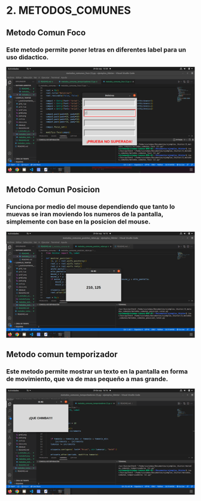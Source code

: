 # 2. METODOS_COMUNES

## Metodo Comun Foco

### Este metodo permite poner letras en diferentes label para un uso didactico.


![metodo1](metodo1.png "metodo1")

## Metodo Comun Posicion

### Funciona por medio del mouse dependiendo que tanto lo muevas se iran moviendo los numeros de la pantalla, simplemente con base en la posicion del mouse.

![metodo2](metodo2.png "metodo2")


## Metodo comun temporizador

### Este metodo permite mostrar un texto en la pantalla en forma de movimiento, que va de mas pequeño a mas grande.

![metodo3](metodo3.png "metodo3")


